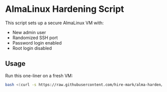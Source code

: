 # AlmaLinux Hardening Script

This script sets up a secure AlmaLinux VM with:

- New admin user
- Randomized SSH port
- Password login enabled
- Root login disabled

## Usage

Run this one-liner on a fresh VM:

```bash
bash <(curl -s https://raw.githubusercontent.com/hire-mark/alma-harden/main/harden.sh)



